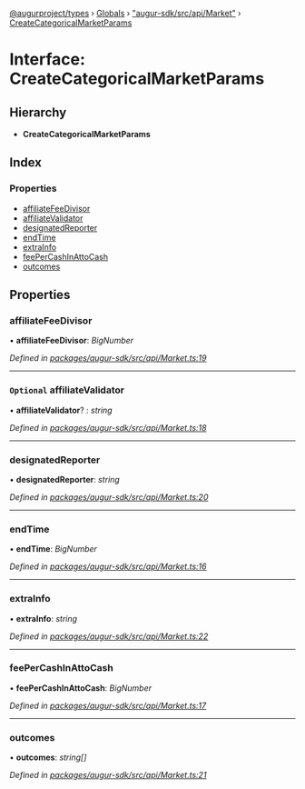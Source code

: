 [@augurproject/types](../README.md) › [Globals](../globals.md) › ["augur-sdk/src/api/Market"](../modules/_augur_sdk_src_api_market_.md) › [CreateCategoricalMarketParams](_augur_sdk_src_api_market_.createcategoricalmarketparams.md)

# Interface: CreateCategoricalMarketParams

## Hierarchy

* **CreateCategoricalMarketParams**

## Index

### Properties

* [affiliateFeeDivisor](_augur_sdk_src_api_market_.createcategoricalmarketparams.md#affiliatefeedivisor)
* [affiliateValidator](_augur_sdk_src_api_market_.createcategoricalmarketparams.md#optional-affiliatevalidator)
* [designatedReporter](_augur_sdk_src_api_market_.createcategoricalmarketparams.md#designatedreporter)
* [endTime](_augur_sdk_src_api_market_.createcategoricalmarketparams.md#endtime)
* [extraInfo](_augur_sdk_src_api_market_.createcategoricalmarketparams.md#extrainfo)
* [feePerCashInAttoCash](_augur_sdk_src_api_market_.createcategoricalmarketparams.md#feepercashinattocash)
* [outcomes](_augur_sdk_src_api_market_.createcategoricalmarketparams.md#outcomes)

## Properties

###  affiliateFeeDivisor

• **affiliateFeeDivisor**: *BigNumber*

*Defined in [packages/augur-sdk/src/api/Market.ts:19](https://github.com/AugurProject/augur/blob/88b6e76efb/packages/augur-sdk/src/api/Market.ts#L19)*

___

### `Optional` affiliateValidator

• **affiliateValidator**? : *string*

*Defined in [packages/augur-sdk/src/api/Market.ts:18](https://github.com/AugurProject/augur/blob/88b6e76efb/packages/augur-sdk/src/api/Market.ts#L18)*

___

###  designatedReporter

• **designatedReporter**: *string*

*Defined in [packages/augur-sdk/src/api/Market.ts:20](https://github.com/AugurProject/augur/blob/88b6e76efb/packages/augur-sdk/src/api/Market.ts#L20)*

___

###  endTime

• **endTime**: *BigNumber*

*Defined in [packages/augur-sdk/src/api/Market.ts:16](https://github.com/AugurProject/augur/blob/88b6e76efb/packages/augur-sdk/src/api/Market.ts#L16)*

___

###  extraInfo

• **extraInfo**: *string*

*Defined in [packages/augur-sdk/src/api/Market.ts:22](https://github.com/AugurProject/augur/blob/88b6e76efb/packages/augur-sdk/src/api/Market.ts#L22)*

___

###  feePerCashInAttoCash

• **feePerCashInAttoCash**: *BigNumber*

*Defined in [packages/augur-sdk/src/api/Market.ts:17](https://github.com/AugurProject/augur/blob/88b6e76efb/packages/augur-sdk/src/api/Market.ts#L17)*

___

###  outcomes

• **outcomes**: *string[]*

*Defined in [packages/augur-sdk/src/api/Market.ts:21](https://github.com/AugurProject/augur/blob/88b6e76efb/packages/augur-sdk/src/api/Market.ts#L21)*
